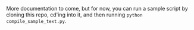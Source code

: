 More documentation to come, but for now, you can run a sample script by cloning this repo, cd'ing into it, and then running `python compile_sample_text.py`.
